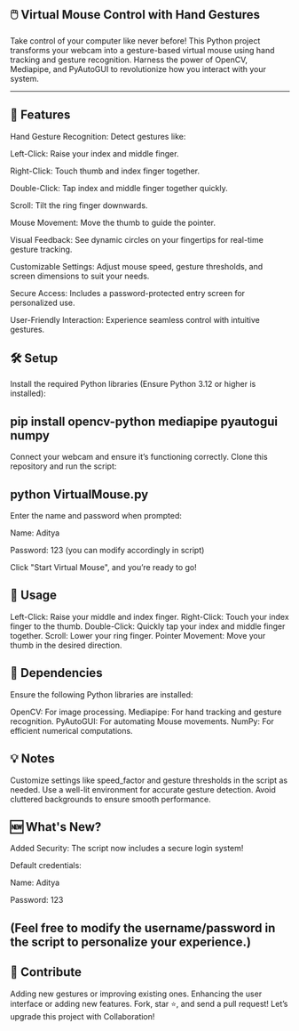 
🖱️ Virtual Mouse Control with Hand Gestures
--------------------------------------------------------------------------------------------------------------------------------------------------------------------------------
Take control of your computer like never before! This Python project transforms your webcam into a gesture-based virtual mouse using hand tracking and gesture recognition. Harness the power of OpenCV, Mediapipe, and PyAutoGUI to revolutionize how you interact with your system.

_______________________________________________________________________________________________________________________________________________________________________________

🌟 Features
-------------------------------------------------------------------------------------------------------------------------------------------------------------------------------
Hand Gesture Recognition: Detect gestures like:

Left-Click: Raise your index and middle finger.

Right-Click: Touch thumb and index finger together.

Double-Click: Tap index and middle finger together quickly.

Scroll: Tilt the ring finger downwards.

Mouse Movement: Move the thumb to guide the pointer.

Visual Feedback: See dynamic circles on your fingertips for real-time gesture tracking.

Customizable Settings: Adjust mouse speed, gesture thresholds, and screen dimensions to suit your needs.

Secure Access: Includes a password-protected entry screen for personalized use.

User-Friendly Interaction: Experience seamless control with intuitive gestures.

🛠️ Setup
-------------------------------------------------------------------------------------------------------------------------------------------------------------------------------
Install the required Python libraries (Ensure Python 3.12 or higher is installed):


pip install opencv-python mediapipe pyautogui numpy    
----------------------------------------------------

Connect your webcam and ensure it’s functioning correctly.
Clone this repository and run the script:

python VirtualMouse.py                
----------------------------------------------------
Enter the name and password when prompted:

Name: Aditya

Password: 123 (you can modify accordingly in script)

Click "Start Virtual Mouse", and you’re ready to go!

🎥 Usage
--------------------------------------------------------------------------------------------------------------------------------------------------------------------------------
  Left-Click: Raise your middle and index finger.
  Right-Click: Touch your index finger to the thumb.
  Double-Click: Quickly tap your index and middle finger together.
  Scroll: Lower your ring finger.
  Pointer Movement: Move your thumb in the desired direction.

🧰 Dependencies
--------------------------------------------------------------------------------------------------------------------------------------------------------------------------------
Ensure the following Python libraries are installed:

  OpenCV: For image processing.
  Mediapipe: For hand tracking and gesture recognition.
  PyAutoGUI: For automating Mouse movements.
  NumPy: For efficient numerical computations.

💡 Notes
--------------------------------------------------------------------------------------------------------------------------------------------------------------------------------
Customize settings like speed_factor and gesture thresholds in the script as needed.
Use a well-lit environment for accurate gesture detection.
Avoid cluttered backgrounds to ensure smooth performance.


🆕 What's New?
--------------------------------------------------------------------------------------------------------------------------------------------------------------------------------
Added Security: The script now includes a secure login system!

Default credentials:

Name: Aditya

Password: 123

(Feel free to modify the username/password in the script to personalize your experience.)
--------------------------------------------------------------------------------------------------------------------------------------------------------------------------------

🥳 Contribute
--------------------------------------------------------------------------------------------------------------------------------------------------------------------------------
Adding new gestures or improving existing ones.
Enhancing the user interface or adding new features.
Fork, star ⭐, and send a pull request! Let’s upgrade this project with Collaboration!
